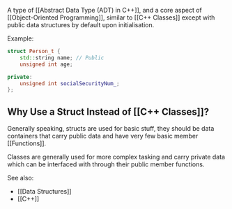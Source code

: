 A type of [[Abstract Data Type (ADT) in C++]], and a core aspect of [[Object-Oriented Programming]], similar to [[C++ Classes]] except with public data structures by default upon initialisation.

Example:
```cpp
struct Person_t {
	std::string name; // Public
	unsigned int age;

private:
	unsigned int socialSecurityNum_;
};
```

## Why Use a Struct Instead of [[C++ Classes]]?

Generally speaking, structs are used for basic stuff, they should be data containers that carry public data and have very few basic member [[Functions]].

Classes are generally used for more complex tasking and carry private data which can be interfaced with through their public member functions.


See also:
- [[Data Structures]]
- [[C++]]